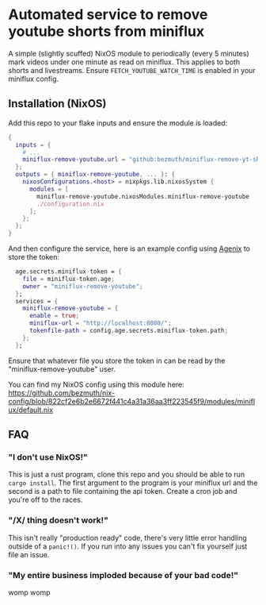# Automated service to remove youtube shorts from miniflux
A simple (slightly scuffed) NixOS module to periodically (every 5 minutes) mark videos under one minute as read on miniflux. This applies to both shorts and livestreams. 
Ensure `FETCH_YOUTUBE_WATCH_TIME` is enabled in your miniflux config.
## Installation (NixOS)
Add this repo to your flake inputs and ensure the module is loaded:
```nix
{
  inputs = {
    # ...
    miniflux-remove-youtube.url = "github:bezmuth/miniflux-remove-yt-shorts";
  };
  outputs = { miniflux-remove-youtube, ... }: {
    nixosConfigurations.<host> = nixpkgs.lib.nixosSystem {
      modules = [
        miniflux-remove-youtube.nixosModules.miniflux-remove-youtube
        ./configuration.nix
      ];
    };
  };
}
```
And then configure the service, here is an example config using [Agenix](https://github.com/ryantm/agenix) to store the token:
```nix
  age.secrets.miniflux-token = {
    file = miniflux-token.age;
    owner = "miniflux-remove-youtube";
  };
  services = {
    miniflux-remove-youtube = {
      enable = true;
      miniflux-url = "http://localhost:8080/";
      tokenfile-path = config.age.secrets.miniflux-token.path;
    };
  };
```
Ensure that whatever file you store the token in can be read by the "miniflux-remove-youtube" user.

You can find my NixOS config using this module here: https://github.com/bezmuth/nix-config/blob/822cf2e6b2e6672f441c4a31a36aa3ff223545f9/modules/miniflux/default.nix
## FAQ
### "I don't use NixOS!"
This is just a rust program, clone this repo and you should be able to run `cargo install`. The first argument to the program is your miniflux url and the second is a path to file containing the api token. Create a cron job and you're off to the races.
### "/X/ thing doesn't work!"
This isn't really "production ready" code, there's very little error handling outside of a `panic!()`. If you run into any issues you can't fix yourself just file an issue.
### "My entire business imploded because of your bad code!"
womp womp
